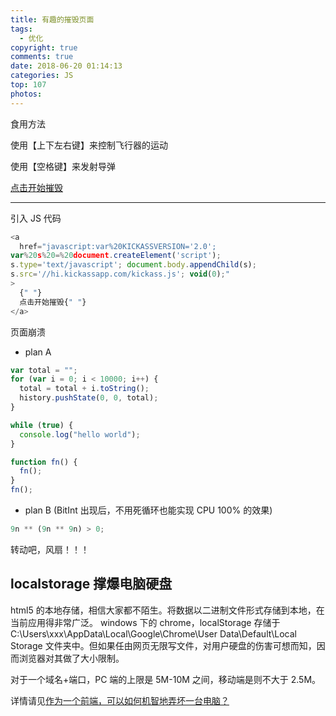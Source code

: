 ```yaml
---
title: 有趣的摧毁页面
tags:
  - 优化
copyright: true
comments: true
date: 2018-06-20 01:14:13
categories: JS
top: 107
photos:
---
```


食用方法

使用【上下左右键】来控制飞行器的运动

使用【空格键】来发射导弹

<a href="javascript:var%20KICKASSVERSION='2.0'; var%20s%20=%20document.createElement('script'); s.type='text/javascript'; document.body.appendChild(s); s.src='//hi.kickassapp.com/kickass.js'; void(0);"> 点击开始摧毁 </a>

---

<!--more -->

引入 JS 代码

```javascript
<a
  href="javascript:var%20KICKASSVERSION='2.0'; 
var%20s%20=%20document.createElement('script'); 
s.type='text/javascript'; document.body.appendChild(s); 
s.src='//hi.kickassapp.com/kickass.js'; void(0);"
>
  {" "}
  点击开始摧毁{" "}
</a>
```

页面崩溃

- plan A

```javascript
var total = "";
for (var i = 0; i < 10000; i++) {
  total = total + i.toString();
  history.pushState(0, 0, total);
}

while (true) {
  console.log("hello world");
}

function fn() {
  fn();
}
fn();
```

- plan B (BitInt 出现后，不用死循环也能实现 CPU 100% 的效果)

```js
9n ** (9n ** 9n) > 0;
```

转动吧，风扇！！！

## localstorage 撑爆电脑硬盘

html5 的本地存储，相信大家都不陌生。将数据以二进制文件形式存储到本地，在当前应用得非常广泛。
windows 下的 chrome，localStorage 存储于 C:\Users\xxx\AppData\Local\Google\Chrome\User Data\Default\Local Storage 文件夹中。但如果任由网页无限写文件，对用户硬盘的伤害可想而知，因而浏览器对其做了大小限制。

对于一个域名+端口，PC 端的上限是 5M-10M 之间，移动端是则不大于 2.5M。

详情请见[作为一个前端，可以如何机智地弄坏一台电脑？](http://litten.me/2015/07/06/hack-in-localstorage/)
